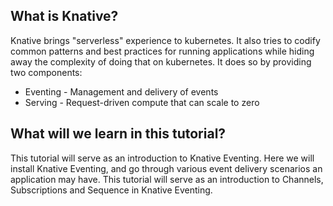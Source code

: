 ## What is Knative?
Knative brings "serverless" experience to kubernetes. It also tries to codify common patterns and best practices for
running applications while hiding away the complexity of doing that on kubernetes. It does so by providing two
components:
- Eventing - Management and delivery of events
- Serving - Request-driven compute that can scale to zero

## What will we learn in this tutorial?
This tutorial will serve as an introduction to Knative Eventing. Here we will install Knative Eventing, and go through
various event delivery scenarios an application may have. This tutorial will serve as an introduction to Channels, Subscriptions and Sequence in Knative Eventing.

